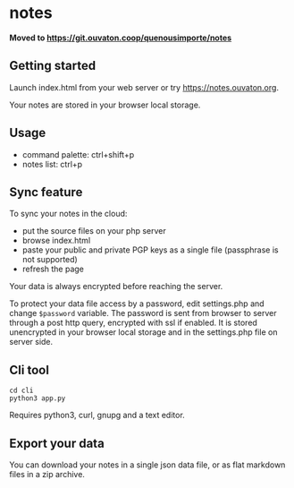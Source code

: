# notes

**Moved to https://git.ouvaton.coop/quenousimporte/notes**

## Getting started

Launch index.html from your web server or try https://notes.ouvaton.org.

Your notes are stored in your browser local storage.

## Usage

* command palette: ctrl+shift+p
* notes list: ctrl+p

## Sync feature

To sync your notes in the cloud:

* put the source files on your php server
* browse index.html
* paste your public and private PGP keys as a single file (passphrase is not supported)
* refresh the page

Your data is always encrypted before reaching the server.

To protect your data file access by a password, edit settings.php and change `$password` variable. The password is sent from browser to server through a post http query, encrypted with ssl if enabled. It is stored unencrypted in your browser local storage and in the settings.php file on server side.

## Cli tool

```
cd cli
python3 app.py
```

Requires python3, curl, gnupg and a text editor.

## Export your data

You can download your notes in a single json data file, or as flat markdown files in a zip archive.
